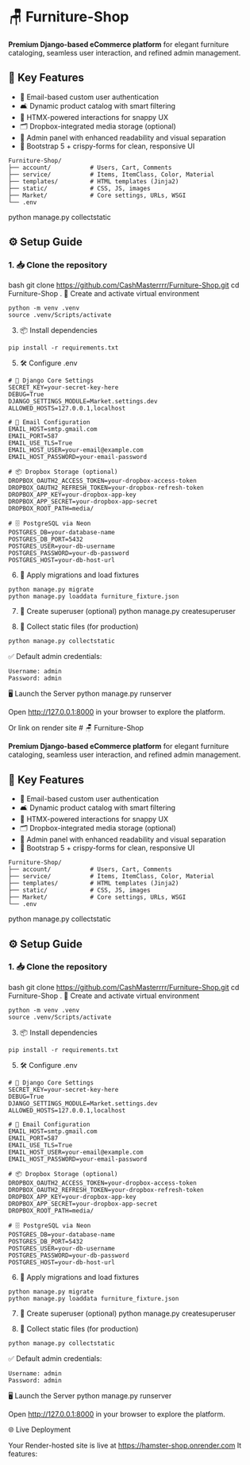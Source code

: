 # 🪑 Furniture-Shop

**Premium Django-based eCommerce platform** for elegant furniture cataloging, seamless user interaction, and refined admin management.



## 🚀 Key Features

- 🔐 Email-based custom user authentication  
- 🛋️ Dynamic product catalog with smart filtering  
- 🧠 HTMX-powered interactions for snappy UX  
- 🗂️ Dropbox-integrated media storage (optional)  
- 🧾 Admin panel with enhanced readability and visual separation  
- 🎨 Bootstrap 5 + crispy-forms for clean, responsive UI  

```
Furniture-Shop/
├── account/           # Users, Cart, Comments
├── service/           # Items, ItemClass, Color, Material
├── templates/         # HTML templates (Jinja2)
├── static/            # CSS, JS, images
├── Market/            # Core settings, URLs, WSGI
└── .env
```

python manage.py collectstatic


## ⚙️ Setup Guide

### 1. 📥 Clone the repository

bash
git clone https://github.com/CashMasterrrr/Furniture-Shop.git
cd Furniture-Shop
. 🧪 Create and activate virtual environment
```
python -m venv .venv
source .venv/Scripts/activate
```


3. 📦 Install dependencies
```
pip install -r requirements.txt
```


5. 🛠️ Configure .env
```
# 🔐 Django Core Settings
SECRET_KEY=your-secret-key-here
DEBUG=True
DJANGO_SETTINGS_MODULE=Market.settings.dev
ALLOWED_HOSTS=127.0.0.1,localhost

# 📧 Email Configuration
EMAIL_HOST=smtp.gmail.com
EMAIL_PORT=587
EMAIL_USE_TLS=True
EMAIL_HOST_USER=your-email@example.com
EMAIL_HOST_PASSWORD=your-email-password

# 📦 Dropbox Storage (optional)
DROPBOX_OAUTH2_ACCESS_TOKEN=your-dropbox-access-token
DROPBOX_OAUTH2_REFRESH_TOKEN=your-dropbox-refresh-token
DROPBOX_APP_KEY=your-dropbox-app-key
DROPBOX_APP_SECRET=your-dropbox-app-secret
DROPBOX_ROOT_PATH=media/

# 🗄️ PostgreSQL via Neon
POSTGRES_DB=your-database-name
POSTGRES_DB_PORT=5432
POSTGRES_USER=your-db-username
POSTGRES_PASSWORD=your-db-password
POSTGRES_HOST=your-db-host-url
```

6. 🧱 Apply migrations and load fixtures
```
python manage.py migrate
python manage.py loaddata furniture_fixture.json
```


7. 👤 Create superuser (optional)
python manage.py createsuperuser

8. 📁 Collect static files (for production)

```bash
python manage.py collectstatic
```



✅ Default admin credentials:
```
Username: admin
Password: admin
```


🖥️ Launch the Server
python manage.py runserver


Open http://127.0.0.1:8000 in your browser to explore the platform.

Or link on render site # 🪑 Furniture-Shop

**Premium Django-based eCommerce platform** for elegant furniture cataloging, seamless user interaction, and refined admin management.



## 🚀 Key Features

- 🔐 Email-based custom user authentication  
- 🛋️ Dynamic product catalog with smart filtering  
- 🧠 HTMX-powered interactions for snappy UX  
- 🗂️ Dropbox-integrated media storage (optional)  
- 🧾 Admin panel with enhanced readability and visual separation  
- 🎨 Bootstrap 5 + crispy-forms for clean, responsive UI  

```
Furniture-Shop/
├── account/           # Users, Cart, Comments
├── service/           # Items, ItemClass, Color, Material
├── templates/         # HTML templates (Jinja2)
├── static/            # CSS, JS, images
├── Market/            # Core settings, URLs, WSGI
└── .env
```

python manage.py collectstatic


## ⚙️ Setup Guide

### 1. 📥 Clone the repository

bash
git clone https://github.com/CashMasterrrr/Furniture-Shop.git
cd Furniture-Shop
. 🧪 Create and activate virtual environment
```
python -m venv .venv
source .venv/Scripts/activate
```


3. 📦 Install dependencies
```
pip install -r requirements.txt
```


5. 🛠️ Configure .env
```
# 🔐 Django Core Settings
SECRET_KEY=your-secret-key-here
DEBUG=True
DJANGO_SETTINGS_MODULE=Market.settings.dev
ALLOWED_HOSTS=127.0.0.1,localhost

# 📧 Email Configuration
EMAIL_HOST=smtp.gmail.com
EMAIL_PORT=587
EMAIL_USE_TLS=True
EMAIL_HOST_USER=your-email@example.com
EMAIL_HOST_PASSWORD=your-email-password

# 📦 Dropbox Storage (optional)
DROPBOX_OAUTH2_ACCESS_TOKEN=your-dropbox-access-token
DROPBOX_OAUTH2_REFRESH_TOKEN=your-dropbox-refresh-token
DROPBOX_APP_KEY=your-dropbox-app-key
DROPBOX_APP_SECRET=your-dropbox-app-secret
DROPBOX_ROOT_PATH=media/

# 🗄️ PostgreSQL via Neon
POSTGRES_DB=your-database-name
POSTGRES_DB_PORT=5432
POSTGRES_USER=your-db-username
POSTGRES_PASSWORD=your-db-password
POSTGRES_HOST=your-db-host-url
```

6. 🧱 Apply migrations and load fixtures
```
python manage.py migrate
python manage.py loaddata furniture_fixture.json
```


7. 👤 Create superuser (optional)
python manage.py createsuperuser

8. 📁 Collect static files (for production)

```bash
python manage.py collectstatic
```



✅ Default admin credentials:
```
Username: admin
Password: admin
```


🖥️ Launch the Server
python manage.py runserver


Open http://127.0.0.1:8000 in your browser to explore the platform.

🌐 Live Deployment

Your Render-hosted site is live at https://hamster-shop.onrender.com It features:
